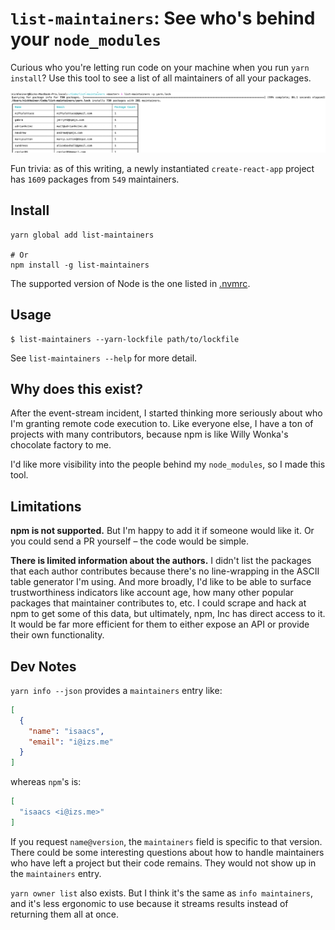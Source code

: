 # `list-maintainers`: See who's behind your `node_modules`
Curious who you're letting run code on your machine when you run `yarn install`? Use this tool to see a list of all maintainers of all your packages.

![screenshot of the tool in action](./demo.png)

Fun trivia: as of this writing, a newly instantiated `create-react-app` project has `1609` packages from `549` maintainers.

## Install
```
yarn global add list-maintainers

# Or
npm install -g list-maintainers
```

The supported version of Node is the one listed in [.nvmrc](./.nvmrc).

## Usage
```
$ list-maintainers --yarn-lockfile path/to/lockfile
```

See `list-maintainers --help` for more detail.

## Why does this exist?
After the event-stream incident, I started thinking more seriously about who I'm granting remote code execution to. Like everyone else, I have a ton of projects with many contributors, because npm is like Willy Wonka's chocolate factory to me.

I'd like more visibility into the people behind my `node_modules`, so I made this tool.

## Limitations
**npm is not supported.** But I'm happy to add it if someone would like it. Or you could send a PR yourself – the code would be simple.

**There is limited information about the authors.** I didn't list the packages that each author contributes because there's no line-wrapping in the ASCII table generator I'm using. And more broadly, I'd like to be able to surface trustworthiness indicators like account age, how many other popular packages that maintainer contributes to, etc. I could scrape and hack at npm to get some of this data, but ultimately, npm, Inc has direct access to it. It would be far more efficient for them to either expose an API or provide their own functionality.

## Dev Notes
`yarn info --json` provides a `maintainers` entry like:

```json
[
  {
    "name": "isaacs",
    "email": "i@izs.me"
  }
]
```

whereas `npm`'s is:

```json
[
  "isaacs <i@izs.me>"
]
```

If you request `name@version`, the `maintainers` field is specific to that version. There could be some interesting questions about how to handle maintainers who have left a project but their code remains. They would not show up in the `maintainers` entry.

`yarn owner list` also exists. But I think it's the same as `info maintainers`, and it's less ergonomic to use because it streams results instead of returning them all at once.

